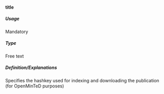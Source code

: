 #### title

##### Usage

Mandatory

##### Type

Free text

##### Definition/Explanations

Specifies the hashkey used for indexing and downloading the publication \(for OpenMinTeD purposes\)

##### 



